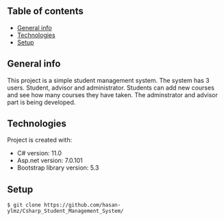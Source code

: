 ## Table of contents
* [General info](#general-info)
* [Technologies](#technologies)
* [Setup](#setup)

## General info

This project is a simple student management system. The system has 3 users. Student, advisor and administrator. 
Students can add new courses and see how many courses they have taken. The adminstrator and advisor part is being developed.
	
## Technologies
Project is created with:
* C# version: 11.0
* Asp.net version: 7.0.101
* Bootstrap library version: 5.3

	
## Setup
```
$ git clone https://github.com/hasan-ylmz/Csharp_Student_Management_System/
```
